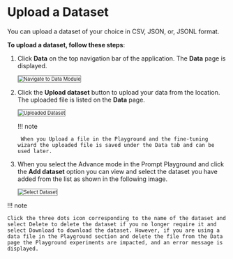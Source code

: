 # Upload a Dataset

You can upload a dataset of your choice in CSV, JSON, or, JSONL format.

**To upload a dataset, follow these steps**:

1. Click **Data** on the top navigation bar of the application. The **Data** page is displayed.

    <img src="../images/navigate-to-data-module.png" alt="Navigate to Data Module" title="Navigate to Data Module" style="border: 1px solid gray; zoom:80%;">

    

1. Click the **Upload dataset** button to upload your data from the location. The uploaded file is listed on the **Data** page.

    <img src="../images/uploaded-dataset.png" alt="Uploaded Dataset" title="Uploaded Dataset" style="border: 1px solid gray; zoom:80%;">

    !!! note

        When you Upload a file in the Playground and the fine-tuning wizard the uploaded file is saved under the Data tab and can be used later.


1. When you select the Advance mode in the Prompt Playground and click the **Add dataset** option you can view and select the dataset you have added from the list as shown in the following image.

    <img src="../images/select-dataset.png" alt="Select Dataset" title="Returning Users" style="border: 1px solid gray; zoom:80%;">

!!! note

    Click the three dots icon corresponding to the name of the dataset and select Delete to delete the dataset if you no longer require it and select Download to download the dataset. However, if you are using a data file in the Playground section and delete the file from the Data page the Playground experiments are impacted, and an error message is displayed. 


